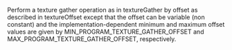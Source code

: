 Perform a texture gather operation as in textureGather by offset as described in textureOffset except that the offset can be variable (non constant) and the implementation-dependent minimum and maximum offset values are given by MIN_PROGRAM_TEXTURE_GATHER_OFFSET and MAX_PROGRAM_TEXTURE_GATHER_OFFSET, respectively.